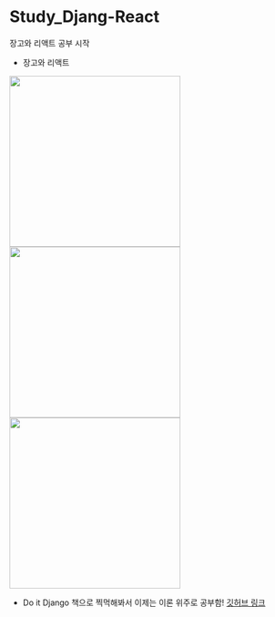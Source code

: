 # Study_Djang-React
장고와 리액트 공부 시작

- 장고와 리액트
<img width='300' src='https://ubunlog.com/wp-content/uploads/2018/06/Python-logo.png'>
<img width='300' src='https://www.djangoproject.com/m/img/logos/django-logo-negative.png'>
<img width='300' src='https://www.seekpng.com/png/detail/80-803597_io-is-compatible-with-all-javascript-frameworks-and.png'>

- Do it Django 책으로 찍먹해봐서 이제는 이론 위주로 공부함!
<a href='https://github.com/incheor/Study_Django'>깃허브 링크</a>